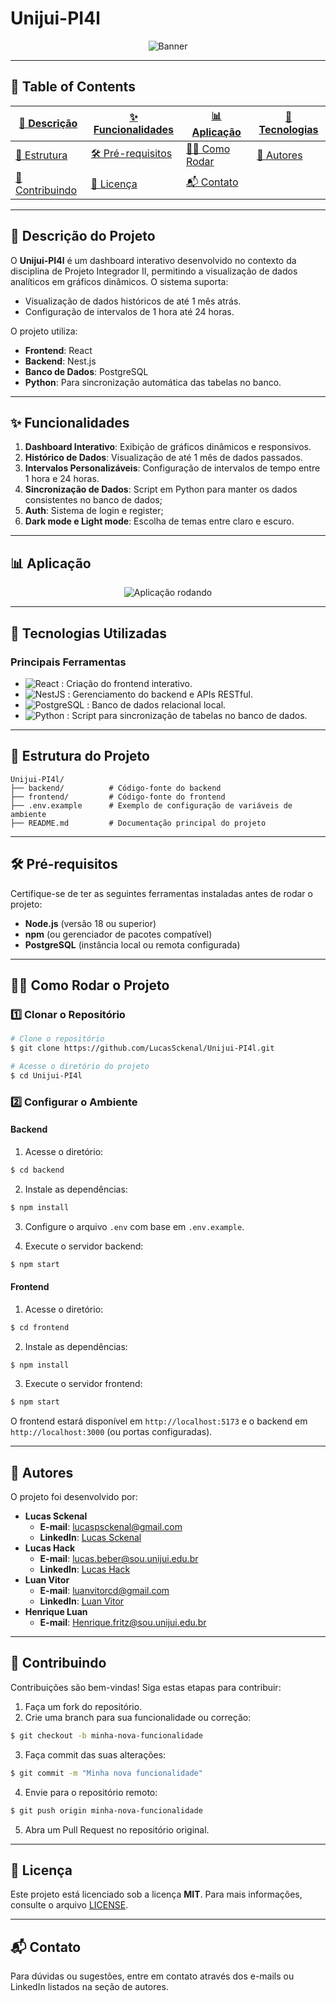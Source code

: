 # Unijui-PI4l

<!-- Banner ou imagem destacada do projeto (opcional) -->

<p align="center">
  <img src="https://cdn.discordapp.com/attachments/1285007720176549969/1318395380173508638/Logo_4L_dashboard.png?ex=67622ae1&is=6760d961&hm=8de23803d3f9752861aec518f05addd482203a5f5fa7608b81edc164d63215e2&" alt="Banner">
</p>

---

## 📑 Table of Contents

| [📝 Descrição](#-descrição-do-projeto) | [✨ Funcionalidades](#-funcionalidades) | [📊 Aplicação](#-aplicação) | [🚀 Tecnologias](#-tecnologias-utilizadas) |
|----------------------------------------|--------------------------------------------|----------------------------------------|----------------------------------------|
| [📂 Estrutura](#-estrutura-do-projeto) | [🛠️ Pré-requisitos](#️-pré-requisitos) | [🏃‍♂️ Como Rodar](#️-como-rodar-o-projeto) | [👥 Autores](#-autores) |
| [🤝 Contribuindo](#-contribuindo) | [📜 Licença](#-licença) | [📬 Contato](#-contato) |

---

## 📝 Descrição do Projeto

O **Unijui-PI4l** é um dashboard interativo desenvolvido no contexto da disciplina de Projeto Integrador II, permitindo a visualização de dados analíticos em gráficos dinâmicos. O sistema suporta:

- Visualização de dados históricos de até 1 mês atrás.
- Configuração de intervalos de 1 hora até 24 horas.

O projeto utiliza:

- **Frontend**: React
- **Backend**: Nest.js
- **Banco de Dados**: PostgreSQL
- **Python**: Para sincronização automática das tabelas no banco.

---

## ✨ Funcionalidades

1. **Dashboard Interativo**: Exibição de gráficos dinâmicos e responsivos.
2. **Histórico de Dados**: Visualização de até 1 mês de dados passados.
3. **Intervalos Personalizáveis**: Configuração de intervalos de tempo entre 1 hora e 24 horas.
4. **Sincronização de Dados**: Script em Python para manter os dados consistentes no banco de dados;
5. **Auth**: Sistema de login e register;
6. **Dark mode e Light mode**: Escolha de temas entre claro e escuro.

---

## 📊 Aplicação

<p align="center">
  <img src="https://s4.ezgif.com/tmp/ezgif-4-ba66da43a4.gif" alt="Aplicação rodando">
</p>

---

## 🚀 Tecnologias Utilizadas

### Principais Ferramentas

- ![React](https://img.shields.io/badge/-React-61DAFB?logo=react&logoColor=white&style=flat) : Criação do frontend interativo.
- ![NestJS](https://img.shields.io/badge/-Nest.js-E0234E?logo=nestjs&logoColor=white&style=flat) : Gerenciamento do backend e APIs RESTful.
- ![PostgreSQL](https://img.shields.io/badge/-PostgreSQL-336791?logo=postgresql&logoColor=white&style=flat) : Banco de dados relacional local.
- ![Python](https://img.shields.io/badge/-Python-3776AB?logo=python&logoColor=white&style=flat) : Script para sincronização de tabelas no banco de dados.

---

## 📂 Estrutura do Projeto

```plaintext
Unijui-PI4l/
├── backend/          # Código-fonte do backend
├── frontend/         # Código-fonte do frontend
├── .env.example      # Exemplo de configuração de variáveis de ambiente
├── README.md         # Documentação principal do projeto
```

---

## 🛠️ Pré-requisitos

Certifique-se de ter as seguintes ferramentas instaladas antes de rodar o projeto:

- **Node.js** (versão 18 ou superior)
- **npm** (ou gerenciador de pacotes compatível)
- **PostgreSQL** (instância local ou remota configurada)

---

## 🏃‍♂️ Como Rodar o Projeto

### 1️⃣ Clonar o Repositório

```bash
# Clone o repositório
$ git clone https://github.com/LucasSckenal/Unijui-PI4l.git

# Acesse o diretório do projeto
$ cd Unijui-PI4l
```

### 2️⃣ Configurar o Ambiente

#### Backend

1. Acesse o diretório:

```bash
$ cd backend
```

2. Instale as dependências:

```bash
$ npm install
```

3. Configure o arquivo `.env` com base em `.env.example`.

4. Execute o servidor backend:

```bash
$ npm start
```

#### Frontend

1. Acesse o diretório:

```bash
$ cd frontend
```

2. Instale as dependências:

```bash
$ npm install
```

3. Execute o servidor frontend:

```bash
$ npm start
```

O frontend estará disponível em `http://localhost:5173` e o backend em `http://localhost:3000` (ou portas configuradas).

---

## 👥 Autores

O projeto foi desenvolvido por:

- **Lucas Sckenal**
  - **E-mail**: [lucaspsckenal@gmail.com](mailto:lucaspsckenal@gmail.com)
  - **LinkedIn**: [Lucas Sckenal](https://www.linkedin.com/in/lucassckenal/)
- **Lucas Hack**
  - **E-mail**: [lucas.beber@sou.unijui.edu.br](mailto:lucas.beber@sou.unijui.edu.br)
  - **LinkedIn**: [Lucas Hack](https://www.linkedin.com/in/lucas-hack-costa-beber-248672289/)
- **Luan Vitor**
  - **E-mail**: [luanvitorcd@gmail.com](mailto:luanvitorcd@gmail.com)
  - **LinkedIn**: [Luan Vitor](https://www.linkedin.com/in/luan-vitor-casali-dallabrida-20a60a342/)
- **Henrique Luan**
  - **E-mail**: [Henrique.fritz@sou.unijui.edu.br](mailto:Henrique.fritz@sou.unijui.edu.br)

---

## 🤝 Contribuindo

Contribuições são bem-vindas! Siga estas etapas para contribuir:

1. Faça um fork do repositório.
2. Crie uma branch para sua funcionalidade ou correção:

```bash
$ git checkout -b minha-nova-funcionalidade
```

3. Faça commit das suas alterações:

```bash
$ git commit -m "Minha nova funcionalidade"
```

4. Envie para o repositório remoto:

```bash
$ git push origin minha-nova-funcionalidade
```

5. Abra um Pull Request no repositório original.

---

## 📜 Licença

Este projeto está licenciado sob a licença **MIT**. Para mais informações, consulte o arquivo [LICENSE](LICENSE).

---

## 📬 Contato

Para dúvidas ou sugestões, entre em contato através dos e-mails ou LinkedIn listados na seção de autores.
